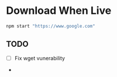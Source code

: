 # Download When Live

```bash
npm start "https://www.google.com"
```

## TODO
- [ ] Fix wget vunerability
- 
